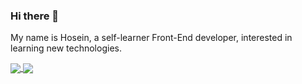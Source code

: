 ### Hi there 👋

My name is Hosein, a self-learner Front-End developer, interested in learning new technologies. 


<div style="display:block;">
  <a href="https://github.com/hoseinABH98/github-readme-stats">
    <img align="center" src="https://github-readme-stats.vercel.app/api?username=hoseinABH98&show_icons=true&theme=midnight-purple&langs_count=8" />
  </a>
  <a href="https://github.com/hoseinABH98">
    <img align="center" src="https://github-readme-stats.vercel.app/api/top-langs/?username=hoseinABH98&theme=midnight-purple" />
  </a>
</div>


